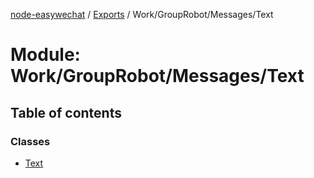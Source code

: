 [node-easywechat](../README.md) / [Exports](../modules.md) / Work/GroupRobot/Messages/Text

# Module: Work/GroupRobot/Messages/Text

## Table of contents

### Classes

- [Text](../classes/Work_GroupRobot_Messages_Text.Text.md)
